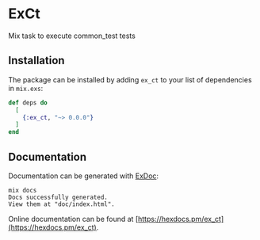 # ExCt

Mix task to execute common_test tests

## Installation

The package can be installed by adding `ex_ct` to your list of dependencies in `mix.exs`:

```elixir
def deps do
  [
    {:ex_ct, "~> 0.0.0"}
  ]
end
```

## Documentation

Documentation can be generated with [ExDoc](https://github.com/elixir-lang/ex_doc):
```
mix docs
Docs successfully generated.
View them at "doc/index.html".
```


Online documentation can be found at [https://hexdocs.pm/ex_ct](https://hexdocs.pm/ex_ct).
